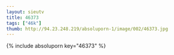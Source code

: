 ```yaml
--- 
layout: sieutv
title: 46373
tags: ["46k"]
thumb: http://94.23.248.219/absoluporn-1/image/002/46373.jpg
---
```

{% include absoluporn key="46373" %} 
